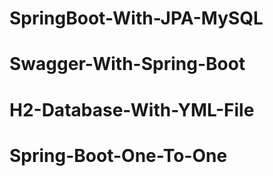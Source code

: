# SpringBoot-With-JPA-MySQL
# Swagger-With-Spring-Boot
# H2-Database-With-YML-File
# Spring-Boot-One-To-One
